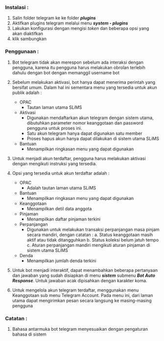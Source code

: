 ### Instalasi :
1. Salin folder telegram ke ke folder _**plugins**_
2. Aktifkan plugins telegram melalui menu _**system - plugins**_
3. Lakukan konfigurasi dengan mengisi _token_ dan beberapa opsi yang akan diaktifkan
4. klik sambungkan

### Penggunaan :
1. Bot telegram tidak akan merespon sebelum ada interaksi dengan pengguna, karena itu pengguna harus melakukan obrolan terlebih dahulu dengan bot dengan memanggil username bot
2. Sebelum melakukan aktivasi, bot hanya dapat menerima perintah yang bersifat umum. Dalam hal ini sementara menu yang tersedia untuk akun publik adalah  :
    - OPAC
        - Tautan laman utama SLiMS
    - Aktivasi
        - Digunakan mendaftarkan akun telegram dengan sistem utama, dibutuhkan parameter nomor keanggotaan dan password pengguna untuk proses ini.
        - Satu akun telegram hanya dapat digunakan satu member
        - Proses hapus akun hanya dapat dilakukan di sistem utama SLiMS
    - Bantuan
        - Menampilkan ringkasan menu yang dapat digunakan
3. Untuk menjadi akun terdaftar, pengguna harus melakukan aktivasi dengan mengikuti instruksi yang tersedia.
4. Opsi yang tersedia untuk akun terdaftar adalah :
    - OPAC
        - Adalah tautan laman utama SLiMS
    - Bantuan
        - Menampilkan ringkasan menu yang dapat digunakan
    - Keanggotaan
        - Menampilkan detil data anggota
    - Pinjaman
        - Menampilkan daftar pinjaman terkini
    - Perpanjangan
        - Digunakan untuk melakukan transaksi perpanjangan masa pinjam secara mandiri, dengan catatan :
          a.  Status keanggotaan masih aktif atau tidak ditangguhkan
          b. Status koleksi belum jatuh tempo
          c. Aturan perpanjangan mandiri mengikuti aturan pinjaman di sistem utama SLiMS
    - Denda
        - Menampilkan jumlah denda terkini

5. Untuk bot menjadi interaktif, dapat menambahkan beberapa pertanyaan dan jawaban yang sudah disiapkan di menu **_sistem_** submenu _**Bot Auto Response**_. Untuk jawaban acak dipisahkan dengan karakter koma.
6. Untuk mengelola akun telegram terdaftar, menggunakan menu Keanggotaan sub menu Telegram Account. Pada menu ini, dari laman utama dapat mengirimkan pesan secara langsung ke masing-masing pengguna
### Catatan :
1. Bahasa antarmuka bot telegram menyesuaikan dengan pengaturan bahasa di sistem
